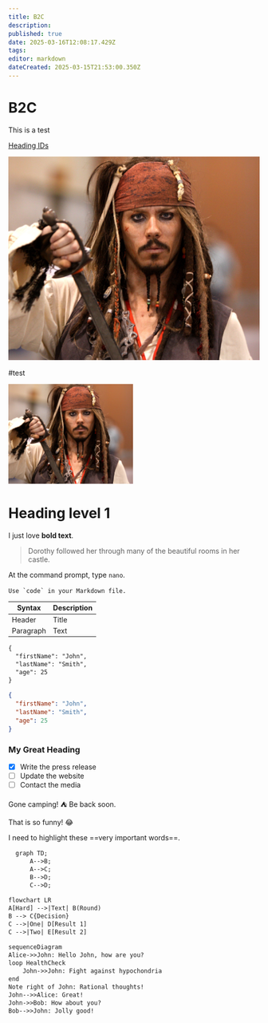 ```yaml
---
title: B2C
description: 
published: true
date: 2025-03-16T12:08:17.429Z
tags: 
editor: markdown
dateCreated: 2025-03-15T21:53:00.350Z
---
```


# B2C
This is a test

[Heading IDs](#custom-id)

![captain_jack_sparrow_(5764018454).jpg](/assets1/captain_jack_sparrow_(5764018454).jpg)

#test

<img src="/assets1/captain_jack_sparrow_(5764018454).jpg" width=250 height=200>

Heading level 1
===============

I just love **bold text**.

> Dorothy followed her through many of the beautiful rooms in her castle.

At the command prompt, type `nano`.

``Use `code` in your Markdown file.``

| Syntax      | Description |
| ----------- | ----------- |
| Header      | Title       |
| Paragraph   | Text        |

```
{
  "firstName": "John",
  "lastName": "Smith",
  "age": 25
}
```

```json
{
  "firstName": "John",
  "lastName": "Smith",
  "age": 25
}
```

<h3 id="custom-id">My Great Heading</h3>

- [x] Write the press release
- [ ] Update the website
- [ ] Contact the media

Gone camping! :tent: Be back soon.

That is so funny! :joy:

I need to highlight these ==very important words==.

```mermaid
  graph TD;
      A-->B;
      A-->C;
      B-->D;
      C-->D;
```
```mermaid
flowchart LR
A[Hard] -->|Text| B(Round)
B --> C{Decision}
C -->|One| D[Result 1]
C -->|Two| E[Result 2]
```
```mermaid
sequenceDiagram
Alice->>John: Hello John, how are you?
loop HealthCheck
    John->>John: Fight against hypochondria
end
Note right of John: Rational thoughts!
John-->>Alice: Great!
John->>Bob: How about you?
Bob-->>John: Jolly good!
```